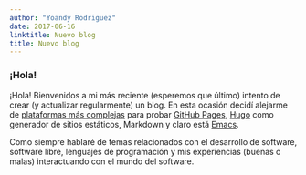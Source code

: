 ```yaml
---
author: "Yoandy Rodriguez"
date: 2017-06-16
linktitle: Nuevo blog
title: Nuevo blog
---
```



### **¡Hola!**

¡Hola! Bienvenidos a mi más reciente (esperemos que último) intento de crear (y
actualizar regularmente) un blog. En esta ocasión decidí alejarme
de [plataformas más complejas](http://wordpress.com) para
probar
[GitHub Pages](https://pages.github.io), [Hugo](https://github.com/gohugoio)
como generador de sitios estáticos, Markdown y claro
está [Emacs](https://www.gnu.org/software/emacs/).

Como siempre hablaré de temas relacionados con el desarrollo de software,
software libre, lenguajes de programación y mis experiencias (buenas o malas)
interactuando con el mundo del software.
